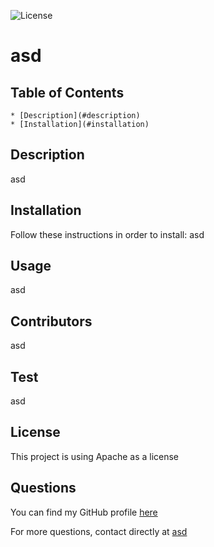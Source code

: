![License](https://img.shields.io/badge/License-Apache%202.0-blue.svg)<br/>

# asd

## Table of Contents
    * [Description](#description)
    * [Installation](#installation)


## Description <a name="description"></a>

asd

## Installation

Follow these instructions in order to install:
asd

## Usage

asd

## Contributors

asd

## Test

asd

## License

This project is using Apache as a license

## Questions

You can find my GitHub profile [here]('https://github.com/')

For more questions, contact directly at [asd]('asd')


